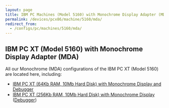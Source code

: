 ```yaml
---
layout: page
title: IBM PC Machines (Model 5160) with Monochrome Display Adapter (MDA)
permalink: /devices/pcx86/machine/5160/mda/
redirect_from:
  - /configs/pc/machines/5160/mda/
---
```


IBM PC XT (Model 5160) with Monochrome Display Adapter (MDA)
------------------------------------------------------------

All our Monochrome (MDA) configurations of the IBM PC XT (Model 5160) are located here, including:

* [IBM PC XT (64Kb RAM, 10Mb Hard Disk) with Monochrome Display and Debugger](/devices/pcx86/machine/5160/mda/64kb/debugger/)
* [IBM PC XT (256Kb RAM, 10Mb Hard Disk) with Monochrome Display](/devices/pcx86/machine/5160/mda/256kb/) ([Debugger](/devices/pcx86/machine/5160/mda/256kb/debugger/))
